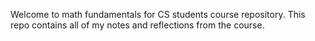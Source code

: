 Welcome to math fundamentals for CS students course repository.
This repo contains all of my notes and reflections from the course.
